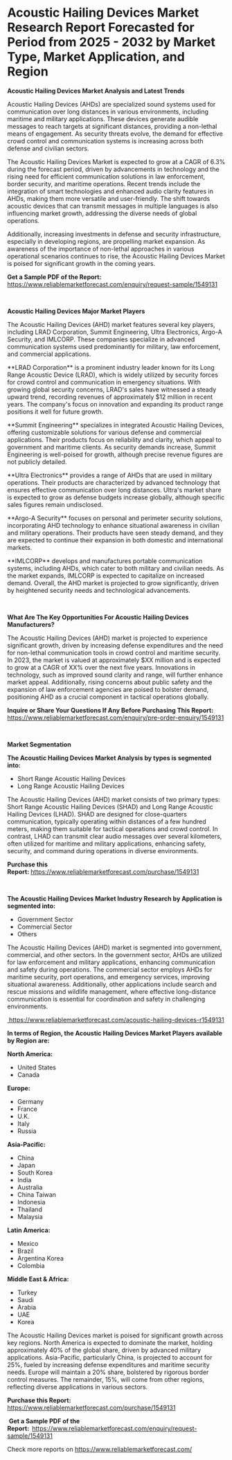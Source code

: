 <p><h1>Acoustic Hailing Devices Market Research Report Forecasted for Period from 2025 -  2032 by Market Type, Market Application, and Region</h1></p><p><strong>Acoustic Hailing Devices Market Analysis and Latest Trends</strong></p>
<p><p>Acoustic Hailing Devices (AHDs) are specialized sound systems used for communication over long distances in various environments, including maritime and military applications. These devices generate audible messages to reach targets at significant distances, providing a non-lethal means of engagement. As security threats evolve, the demand for effective crowd control and communication systems is increasing across both defense and civilian sectors.  </p><p>The Acoustic Hailing Devices Market is expected to grow at a CAGR of 6.3% during the forecast period, driven by advancements in technology and the rising need for efficient communication solutions in law enforcement, border security, and maritime operations. Recent trends include the integration of smart technologies and enhanced audio clarity features in AHDs, making them more versatile and user-friendly. The shift towards acoustic devices that can transmit messages in multiple languages is also influencing market growth, addressing the diverse needs of global operations.</p><p>Additionally, increasing investments in defense and security infrastructure, especially in developing regions, are propelling market expansion. As awareness of the importance of non-lethal approaches in various operational scenarios continues to rise, the Acoustic Hailing Devices Market is poised for significant growth in the coming years.</p></p>
<p><strong>Get a Sample PDF of the Report:&nbsp;</strong> <a href="https://www.reliablemarketforecast.com/enquiry/request-sample/1549131?utm_campaign=3299&utm_medium=2&utm_source=Github&utm_content=ia&utm_term=05032025&utm_id=acoustic-hailing-devices">https://www.reliablemarketforecast.com/enquiry/request-sample/1549131</a></p>
<p>&nbsp;</p>
<p><strong>Acoustic Hailing Devices Major Market Players</strong></p>
<p><p>The Acoustic Hailing Devices (AHD) market features several key players, including LRAD Corporation, Summit Engineering, Ultra Electronics, Argo-A Security, and IMLCORP. These companies specialize in advanced communication systems used predominantly for military, law enforcement, and commercial applications.</p><p>**LRAD Corporation** is a prominent industry leader known for its Long Range Acoustic Device (LRAD), which is widely utilized by security forces for crowd control and communication in emergency situations. With growing global security concerns, LRAD's sales have witnessed a steady upward trend, recording revenues of approximately $12 million in recent years. The company's focus on innovation and expanding its product range positions it well for future growth.</p><p>**Summit Engineering** specializes in integrated Acoustic Hailing Devices, offering customizable solutions for various defense and commercial applications. Their products focus on reliability and clarity, which appeal to government and maritime clients. As security demands increase, Summit Engineering is well-poised for growth, although precise revenue figures are not publicly detailed.</p><p>**Ultra Electronics** provides a range of AHDs that are used in military operations. Their products are characterized by advanced technology that ensures effective communication over long distances. Ultra's market share is expected to grow as defense budgets increase globally, although specific sales figures remain undisclosed.</p><p>**Argo-A Security** focuses on personal and perimeter security solutions, incorporating AHD technology to enhance situational awareness in civilian and military operations. Their products have seen steady demand, and they are expected to continue their expansion in both domestic and international markets.</p><p>**IMLCORP** develops and manufactures portable communication systems, including AHDs, which cater to both military and civilian needs. As the market expands, IMLCORP is expected to capitalize on increased demand. Overall, the AHD market is projected to grow significantly, driven by heightened security needs and technological advancements.</p></p>
<p>&nbsp;</p>
<p><strong>What Are The Key Opportunities For Acoustic Hailing Devices Manufacturers?</strong></p>
<p><p>The Acoustic Hailing Devices (AHD) market is projected to experience significant growth, driven by increasing defense expenditures and the need for non-lethal communication tools in crowd control and maritime security. In 2023, the market is valued at approximately $XX million and is expected to grow at a CAGR of XX% over the next five years. Innovations in technology, such as improved sound clarity and range, will further enhance market appeal. Additionally, rising concerns about public safety and the expansion of law enforcement agencies are poised to bolster demand, positioning AHD as a crucial component in tactical operations globally.</p></p>
<p><strong>Inquire or Share Your Questions If Any Before Purchasing This Report:</strong> <a href="https://www.reliablemarketforecast.com/enquiry/pre-order-enquiry/1549131?utm_campaign=3299&utm_medium=2&utm_source=Github&utm_content=ia&utm_term=05032025&utm_id=acoustic-hailing-devices">https://www.reliablemarketforecast.com/enquiry/pre-order-enquiry/1549131</a></p>
<p>&nbsp;</p>
<p><strong>Market Segmentation</strong></p>
<p><strong>The Acoustic Hailing Devices Market Analysis by types is segmented into:</strong></p>
<p><ul><li>Short Range Acoustic Hailing Devices</li><li>Long Range Acoustic Hailing Devices</li></ul></p>
<p><p>The Acoustic Hailing Devices (AHD) market consists of two primary types: Short Range Acoustic Hailing Devices (SHAD) and Long Range Acoustic Hailing Devices (LHAD). SHAD are designed for close-quarters communication, typically operating within distances of a few hundred meters, making them suitable for tactical operations and crowd control. In contrast, LHAD can transmit clear audio messages over several kilometers, often utilized for maritime and military applications, enhancing safety, security, and command during operations in diverse environments.</p></p>
<p><strong>Purchase this Report:&nbsp;</strong><a href="https://www.reliablemarketforecast.com/purchase/1549131?utm_campaign=3299&utm_medium=2&utm_source=Github&utm_content=ia&utm_term=05032025&utm_id=acoustic-hailing-devices">https://www.reliablemarketforecast.com/purchase/1549131</a></p>
<p>&nbsp;</p>
<p><strong>The Acoustic Hailing Devices Market Industry Research by Application is segmented into:</strong></p>
<p><ul><li>Government Sector</li><li>Commercial Sector</li><li>Others</li></ul></p>
<p><p>The Acoustic Hailing Devices (AHD) market is segmented into government, commercial, and other sectors. In the government sector, AHDs are utilized for law enforcement and military applications, enhancing communication and safety during operations. The commercial sector employs AHDs for maritime security, port operations, and emergency services, improving situational awareness. Additionally, other applications include search and rescue missions and wildlife management, where effective long-distance communication is essential for coordination and safety in challenging environments.</p></p>
<p><a href="https://www.reliablemarketforecast.com/acoustic-hailing-devices-r1549131?utm_campaign=3299&utm_medium=2&utm_source=Github&utm_content=ia&utm_term=05032025&utm_id=acoustic-hailing-devices">&nbsp;https://www.reliablemarketforecast.com/acoustic-hailing-devices-r1549131</a></p>
<p><strong>In terms of Region, the Acoustic Hailing Devices Market Players available by Region are:</strong></p>
<p>
    <p> <strong> North America: </strong>
        <ul>
            <li>United States</li>
            <li>Canada</li>
        </ul>
        </p> 
    <p> <strong> Europe: </strong>
        <ul>
            <li>Germany</li>
            <li>France</li>
            <li>U.K.</li>
            <li>Italy</li>
            <li>Russia</li>
        </ul>
        </p> 
    <p> <strong> Asia-Pacific: </strong>
        <ul>
            <li>China</li>
            <li>Japan</li>
            <li>South Korea</li>
            <li>India</li>
            <li>Australia</li>
            <li>China Taiwan</li>
            <li>Indonesia</li>
            <li>Thailand</li>
            <li>Malaysia</li>
        </ul>
        </p> 
    <p> <strong> Latin America: </strong>
        <ul>
            <li>Mexico</li>
            <li>Brazil</li>
            <li>Argentina Korea</li>
            <li>Colombia</li>
        </ul>
        </p> 
    <p> <strong> Middle East & Africa: </strong>
        <ul>
            <li>Turkey</li>
            <li>Saudi</li>
            <li>Arabia</li>
            <li>UAE</li>
            <li>Korea</li>
        </ul>
    </p>
    </p>
<p><p>The Acoustic Hailing Devices market is poised for significant growth across key regions. North America is expected to dominate the market, holding approximately 40% of the global share, driven by advanced military applications. Asia-Pacific, particularly China, is projected to account for 25%, fueled by increasing defense expenditures and maritime security needs. Europe will maintain a 20% share, bolstered by rigorous border control measures. The remainder, 15%, will come from other regions, reflecting diverse applications in various sectors.</p></p>
<p><strong>Purchase this Report: </strong><a href="https://www.reliablemarketforecast.com/purchase/1549131?utm_campaign=3299&utm_medium=2&utm_source=Github&utm_content=ia&utm_term=05032025&utm_id=acoustic-hailing-devices">https://www.reliablemarketforecast.com/purchase/1549131</a></p>
<p>&nbsp;<strong>Get a Sample PDF of the Report:&nbsp;&nbsp;</strong><a href="https://www.reliablemarketforecast.com/enquiry/request-sample/1549131?utm_campaign=3299&utm_medium=2&utm_source=Github&utm_content=ia&utm_term=05032025&utm_id=acoustic-hailing-devices">https://www.reliablemarketforecast.com/enquiry/request-sample/1549131</a></p>
<p><strong></strong></p>
<p>Check more reports on <a href="https://www.reliablemarketforecast.com/?utm_campaign=3299&utm_medium=2&utm_source=Github&utm_content=ia&utm_term=05032025&utm_id=acoustic-hailing-devices">https://www.reliablemarketforecast.com/</a></p>